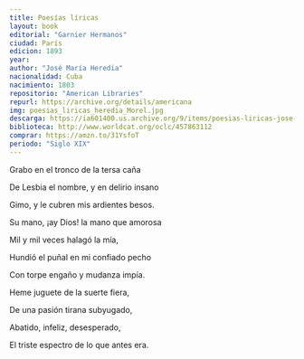 ```yaml
---
title: Poesías líricas
layout: book
editorial: "Garnier Hermanos"
ciudad: París
edicion: 1893
year: 
author: "José María Heredia"
nacionalidad: Cuba
nacimiento: 1803
repositorio: "American Libraries"
repurl: https://archive.org/details/americana
img: poesias_liricas_heredia_Morel.jpg
descarga: https://ia601400.us.archive.org/9/items/poesias-liricas-jose-maria-heredia/Poes%C3%ADas%20l%C3%ADricas%20Jos%C3%A9%20Mar%C3%ADa%20Heredia.pdf
biblioteca: http://www.worldcat.org/oclc/457863112
comprar: https://amzn.to/31YsfoT
periodo: "Siglo XIX"
---
```

 

Grabo en el tronco de la tersa caña 
 
De Lesbia el nombre, y en delirio insano 
 
Gimo, y le cubren mis ardientes besos.
 
Su mano, ¡ay Dios! la mano que amorosa 
 
Mil y mil veces halagó la mía, 
 
Hundió el puñal en mi confiado pecho 
 
Con torpe engaño y mudanza impía.
 
Heme juguete de la suerte fiera, 
 
De una pasión tirana subyugado, 
 
Abatido, infeliz, desesperado, 
 
El triste espectro de lo que antes era.
